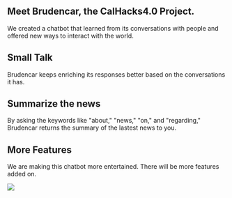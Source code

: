 ## Meet Brudencar, the CalHacks4.0 Project.

We created a chatbot that learned from its conversations with people and offered new ways to interact with the world.

## Small Talk

Brudencar keeps enriching its responses better based on the conversations it has.

## Summarize the news

By asking the keywords like "about," "news," "on," and "regarding," Brudencar returns the summary of the lastest news to you.

## More Features

We are making this chatbot more entertained. There will be more features added on.

<img src="https://github.com/brucelin1218/CalHacks4.0/blob/master/img.png"/>

